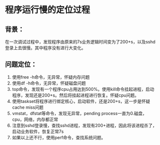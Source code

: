 # 程序运行慢的定位过程

## 背景：

在一次调试过程中，发现程序由原来的7s业务逻辑时间变为了200+s，以及sshd登录上去很慢。其中程序没有进行大变化。

## 问题定位：

1. 使用free -h命令，无异常，怀疑内存问题
2. 使用df -h命令，无异常，怀疑磁盘问题
3. top命令，发现有一个程序cpu占用达到500%。使用kill命令挂起进程，启动程序，发现还是200+s。然后将挂起进程进行恢复。怀疑cpu问题。
4. 使用taskset将程序进行绑定核心，启动软件，还是200+s，这一步是怀疑cache miss问题
5. vmstat，dfstat等命令，发现无异常，pending process一直为0.磁盘，cpu，网络，内存都正常
6. 注意到sshd登录慢，查找sshd进程，发现有200+进程，因此将该进程杀了，启动业务软件，恢复正常7s
7. 如果以上还不行，使用perf命令，查找系统问题。


